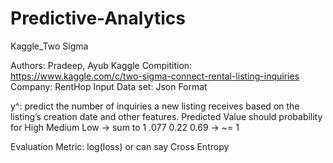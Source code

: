 # Predictive-Analytics
Kaggle_Two Sigma

Authors: Pradeep, Ayub
Kaggle Compitition: https://www.kaggle.com/c/two-sigma-connect-rental-listing-inquiries
Company: RentHop
Input Data set: Json Format

y^: predict the number of inquiries a new listing receives based on the listing’s creation date and other features.
    Predicted Value should probability for
    High   Medium   Low  -> sum to 1 
     .077     0.22   0.69 -> ~= 1

Evaluation Metric: log(loss) or can say Cross Entropy 
